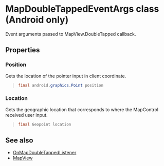 
# MapDoubleTappedEventArgs class (Android only)

Event arguments passed to MapView.DoubleTapped callback.

## Properties

### Position

Gets the location of the pointer input in client coordinate.

>```java
> final android.graphics.Point position
>```

### Location

Gets the geographic location that corresponds to where the MapControl received user input.

>```java
> final Geopoint location
> ```

## See also

* [OnMapDoubleTappedListener](OnMapDoubleTappedListener-interface.md)
* [MapView](../MapView-class.md)
